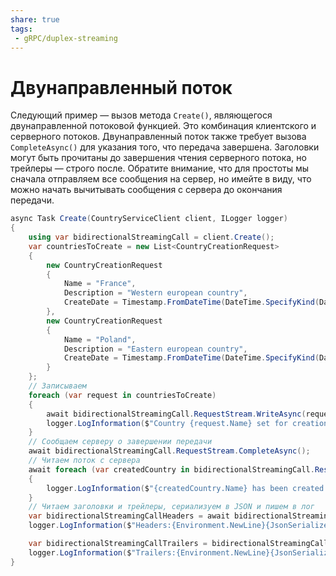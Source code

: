 ```yaml
---
share: true
tags:
 - gRPC/duplex-streaming
---
```

# Двунаправленный поток
Следующий пример — вызов метода `Create()`, являющегося двунаправленной потоковой функцией. Это комбинация клиентского и серверного потоков. Двунаправленный поток также требует вызова `CompleteAsync()` для указания того, что передача завершена. Заголовки могут быть прочитаны до завершения чтения серверного потока, но трейлеры — строго после. Обратите внимание, что для простоты мы сначала отправляем все сообщения на сервер, но имейте в виду, что можно начать вычитывать сообщения с сервера до окончания передачи.
```csharp
async Task Create(CountryServiceClient client, ILogger logger)
{
    using var bidirectionalStreamingCall = client.Create();
    var countriesToCreate = new List<CountryCreationRequest>
    {
        new CountryCreationRequest
        {
            Name = "France",
            Description = "Western european country",
            CreateDate = Timestamp.FromDateTime(DateTime.SpecifyKind(DateTime.UtcNow, DateTimeKind.Utc))
        },
        new CountryCreationRequest
        {
            Name = "Poland",
            Description = "Eastern european country",
            CreateDate = Timestamp.FromDateTime(DateTime.SpecifyKind(DateTime.UtcNow, DateTimeKind.Utc))
        }
    };
    // Записываем
    foreach (var request in countriesToCreate)
    {
        await bidirectionalStreamingCall.RequestStream.WriteAsync(request);
        logger.LogInformation($"Country {request.Name} set for creation");
    }
    // Сообщаем серверу о завершении передачи
    await bidirectionalStreamingCall.RequestStream.CompleteAsync();
    // Читаем поток с сервера
    await foreach (var createdCountry in bidirectionalStreamingCall.ResponseStream.ReadAllAsync())
    {
        logger.LogInformation($"{createdCountry.Name} has been created with Id {createdCountry.Id}");
    }
    // Читаем заголовки и трейлеры, сериализуем в JSON и пишем в лог
    var bidirectionalStreamingCallHeaders = await bidirectionalStreamingCall.ResponseHeadersAsync;
    logger.LogInformation($"Headers:{Environment.NewLine}{JsonSerializer.Serialize(bidirectionalStreamingCallHeaders, new JsonSerializerOptions { WriteIndented = true })}");

    var bidirectionalStreamingCallTrailers = bidirectionalStreamingCall.GetTrailers();
    logger.LogInformation($"Trailers:{Environment.NewLine}{JsonSerializer.Serialize(bidirectionalStreamingCallTrailers, new JsonSerializerOptions { WriteIndented = true })}");
}
```
